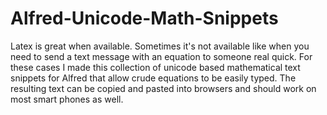 # Alfred-Unicode-Math-Snippets
Latex is great when available. Sometimes it's not available like when you need to send a text message with an equation to someone real quick. For these cases I made this collection of unicode based mathematical text snippets for Alfred that allow crude equations to be easily typed. The resulting text can be copied and pasted into browsers and should work on most smart phones as well.
